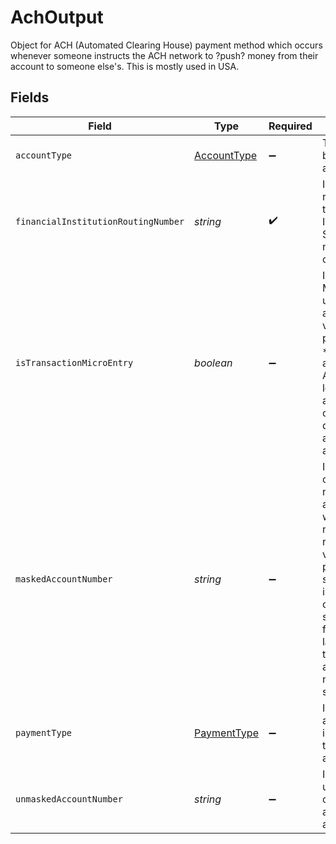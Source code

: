 # AchOutput

Object for ACH (Automated Clearing House) payment method which occurs whenever someone instructs the ACH network to ?push? money from their account to someone else's. This is mostly used in USA.


## Fields

| Field                                                                                                                                                                                                                              | Type                                                                                                                                                                                                                               | Required                                                                                                                                                                                                                           | Description                                                                                                                                                                                                                        | Example                                                                                                                                                                                                                            |
| ---------------------------------------------------------------------------------------------------------------------------------------------------------------------------------------------------------------------------------- | ---------------------------------------------------------------------------------------------------------------------------------------------------------------------------------------------------------------------------------- | ---------------------------------------------------------------------------------------------------------------------------------------------------------------------------------------------------------------------------------- | ---------------------------------------------------------------------------------------------------------------------------------------------------------------------------------------------------------------------------------- | ---------------------------------------------------------------------------------------------------------------------------------------------------------------------------------------------------------------------------------- |
| `accountType`                                                                                                                                                                                                                      | [AccountType](../../models/shared/accounttype.md)                                                                                                                                                                                  | :heavy_minus_sign:                                                                                                                                                                                                                 | Type of banking account.                                                                                                                                                                                                           |                                                                                                                                                                                                                                    |
| `financialInstitutionRoutingNumber`                                                                                                                                                                                                | *string*                                                                                                                                                                                                                           | :heavy_check_mark:                                                                                                                                                                                                                 | Identifies the routing and transit number. In the United  States it's 8-9 numeric characters.                                                                                                                                      |                                                                                                                                                                                                                                    |
| `isTransactionMicroEntry`                                                                                                                                                                                                          | *boolean*                                                                                                                                                                                                                          | :heavy_minus_sign:                                                                                                                                                                                                                 | Indicates If a Micro-Entry  is used for account validation purposes. *Micro-Entries are defined as ACH credits of less than $1 and any offsetting ACH debits to verify a Receiver?s account.                                       |                                                                                                                                                                                                                                    |
| `maskedAccountNumber`                                                                                                                                                                                                              | *string*                                                                                                                                                                                                                           | :heavy_minus_sign:                                                                                                                                                                                                                 | Identifies a concealed number associated with the card number recognized by various payment systems. This is typically concealed by storing only the first 6 and/or last 4 digits of the payment account number or some variation. | 123456XXXXXX9876                                                                                                                                                                                                                   |
| `paymentType`                                                                                                                                                                                                                      | [PaymentType](../../models/shared/paymenttype.md)                                                                                                                                                                                  | :heavy_minus_sign:                                                                                                                                                                                                                 | Identifies how accountholders  initiated debits to their accounts .                                                                                                                                                                |                                                                                                                                                                                                                                    |
| `unmaskedAccountNumber`                                                                                                                                                                                                            | *string*                                                                                                                                                                                                                           | :heavy_minus_sign:                                                                                                                                                                                                                 | Identifies a unique occurrence of a payment account.                                                                                                                                                                               |                                                                                                                                                                                                                                    |